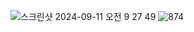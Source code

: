 ![스크린샷 2024-09-11 오전 9 27 49](https://github.com/user-attachments/assets/c8f55ca5-bfcf-4bce-9469-a3169953575d)
![874](https://github.com/user-attachments/assets/daf50655-de2a-4d4b-acf1-0c0c8673a3c2)
